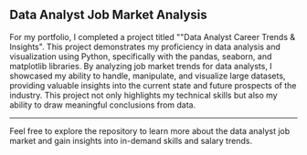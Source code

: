 ## Data Analyst Job Market Analysis
For my portfolio, I completed a project titled ""Data Analyst Career Trends & Insights". This project demonstrates my proficiency in data analysis and visualization using Python, specifically with the pandas, seaborn, and matplotlib libraries. By analyzing job market trends for data analysts, I showcased my ability to handle, manipulate, and visualize large datasets, providing valuable insights into the current state and future prospects of the industry. This project not only highlights my technical skills but also my ability to draw meaningful conclusions from data.

---

Feel free to explore the repository to learn more about the data analyst job market and gain insights into in-demand skills and salary trends.
